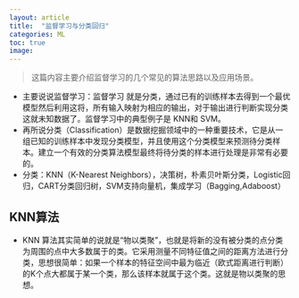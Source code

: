 ```yaml
---
layout: article
title:  "监督学习与分类回归"
categories: ML
toc: true
image:
---
```


> 这篇内容主要介绍监督学习的几个常见的算法思路以及应用场景。

* 主要说说监督学习：监督学习 就是分类，通过已有的训练样本去得到一个最优模型然后利用这将，所有输入映射为相应的输出，对于输出进行判断实现分类这就未知数据了。监督学习中的典型例子是 KNN和 SVM。
* 再所说分类（Classification）是数据挖掘领域中的一种重要技术，它是从一组已知的训练样本中发现分类模型，并且使用这个分类模型来预测待分类样本。建立一个有效的分类算法模型最终将待分类的样本进行处理是非常有必要的。
* 分类：KNN（K-Nearest Neighbors），决策树，朴素贝叶斯分类，Logistic回归，CART分类回归树，SVM支持向量机，集成学习（Bagging,Adaboost）
## KNN算法
* KNN 算法其实简单的说就是“物以类聚”，也就是将新的没有被分类的点分类为周围的点中大多数属于的类。它采用测量不同特征值之间的距离方法进行分类，思想很简单：如果一个样本的特征空间中最为临近（欧式距离进行判断）的K个点大都属于某一个类，那么该样本就属于这个类。这就是物以类聚的思想。
